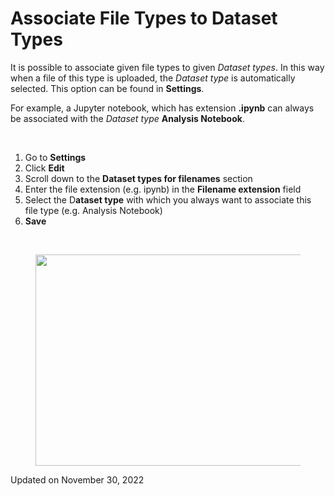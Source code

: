 Associate File Types to Dataset Types
=====================================

<a href="#" class="wedocs-print-article wedocs-hide-print wedocs-hide-mobile" title="Print this article"><em></em></a>

  
It is possible to associate given file types to given *Dataset* *types*.
In this way when a file of this type is uploaded, the *Dataset* *type*
is automatically selected. This option can be found in **Settings**.

For example, a Jupyter notebook, which has extension **.ipynb** can
always be associated with the *Dataset* *type* **Analysis Notebook**.

 

1.  Go to **Settings**
2.  Click **Edit**
3.  Scroll down to the **Dataset types for filenames** section
4.  Enter the file extension (e.g. ipynb) in the **Filename extension**
    field
5.  Select the D**ataset type** with which you always want to associate
    this file type (e.g. Analysis Notebook)
6.  **Save**

 

<figure>
<img src="https://openbis.ch/wp-content/uploads/2020/02/Screenshot-2020-02-26-at-10.24.58-1024x338.png" class="alignnone wp-image-1692 size-large" sizes="(max-width: 1024px) 100vw, 1024px" srcset="https://openbis.ch/wp-content/uploads/2020/02/Screenshot-2020-02-26-at-10.24.58-1024x338.png 1024w, https://openbis.ch/wp-content/uploads/2020/02/Screenshot-2020-02-26-at-10.24.58-300x99.png 300w, https://openbis.ch/wp-content/uploads/2020/02/Screenshot-2020-02-26-at-10.24.58-768x254.png 768w, https://openbis.ch/wp-content/uploads/2020/02/Screenshot-2020-02-26-at-10.24.58-700x231.png 700w" width="1024" height="338" alt="" />
</figure>

Updated on November 30, 2022
